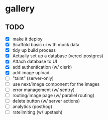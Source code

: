 # gallery

## TODO
- [x] make it deploy
- [x] Scaffold basic ui with mock data
- [x] tidy up build process
- [x] Actually set up a database (vercel postgres)
- [x] Attach database to UI
- [x] add authentication (w/ clerk)
- [x] add image upload
- [ ] "taint" (server-only)
- [ ] use next/image component for the images
- [ ] error management (w/ sentry)
- [ ] routing/image page (w/ parallel routing)
- [ ] delete button (w/ server actions)
- [ ] analytics (posthog)
- [ ] ratelimiting (w/ upstash)
